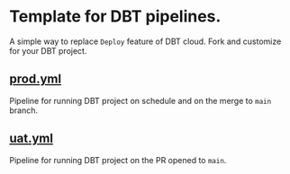 
# Template for DBT pipelines.
A simple way to replace `Deploy` feature of DBT cloud. Fork and customize for your DBT project.

## [prod.yml](.github/workflows/prod.yml)
Pipeline for running DBT project on schedule and on the merge to `main` branch. 

## [uat.yml](.github/workflows/uat.yml)
Pipeline for running DBT project on the PR opened to `main`.
